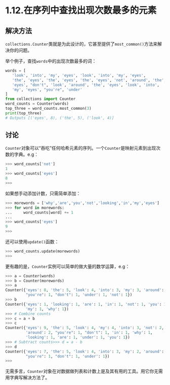 # 1.12.在序列中查找出现次数最多的元素

## 解决方法

`collections.Counter`类就是为此设计的，它甚至提供了`most_common()`方法来解决你的问题。

举个例子，查找`words`中的出现次数最多的词：

```python
words = [
   'look', 'into', 'my', 'eyes', 'look', 'into', 'my', 'eyes',
   'the', 'eyes', 'the', 'eyes', 'the', 'eyes', 'not', 'around', 'the',
   'eyes', "don't", 'look', 'around', 'the', 'eyes', 'look', 'into',
   'my', 'eyes', "you're", 'under'
]
from collections import Counter
word_counts = Counter(words)
top_three = word_counts.most_common(3)
print(top_three)
# Outputs [('eyes', 8), ('the', 5), ('look', 4)]
```

## 讨论

`Counter`对象可以“吞吃”任何哈希元素的序列。一个`Counter`是映射元素到出现次数的字典。e.g：

```python
>>> word_counts['not']
1
>>> word_counts['eyes']
8
>>>
```

如果想手动添加计数，只需简单添加：

```python
>>> morewords = ['why','are','you','not','looking','in','my','eyes']
>>> for word in morewords:
...     word_counts[word] += 1
...
>>> word_counts['eyes']
9
>>>
```

还可以使用`update()`函数：

```python
>>> word_counts.update(morewords)
>>>
```

更有趣的是，`Counter`实例可以简单的做大量的数学运算，e.g：

```python
>>> a = Counter(words)
>>> b = Counter(morewords)
>>> a
Counter({'eyes': 8, 'the': 5, 'look': 4, 'into': 3, 'my': 3, 'around': 2,
         "you're": 1, "don't": 1, 'under': 1, 'not': 1})
>>> b
Counter({'eyes': 1, 'looking': 1, 'are': 1, 'in': 1, 'not': 1, 'you': 1,
         'my': 1, 'why': 1})
>>> # Combine counts
>>> c = a + b
>>> c
Counter({'eyes': 9, 'the': 5, 'look': 4, 'my': 4, 'into': 3, 'not': 2,
         'around': 2, "you're": 1, "don't": 1, 'in': 1, 'why': 1,
         'looking': 1, 'are': 1, 'under': 1, 'you': 1})
>>> # Subtract counts>>> d = a - b
>>> d
Counter({'eyes': 7, 'the': 5, 'look': 4, 'into': 3, 'my': 2, 'around': 2,
         "you're": 1, "don't": 1, 'under': 1})
>>>
```

无需多言，`Counter`对象在对数据做列表和计数上是及其有用的工具。用它你无需用字典写解决方法了。

